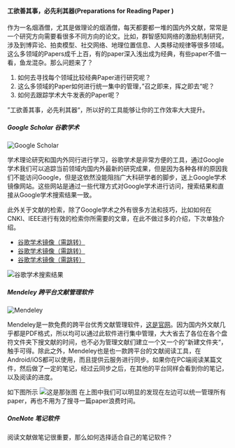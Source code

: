 #### 工欲善其事，必先利其器(Preparations for Reading Paper )
作为一名烟酒僧，尤其是做理论的烟酒僧，每天都要都一堆的国内外文献，常常是一个研究方向需要看很多不同方向的论文。比如，群智感知网络的激励机制研究，涉及到博弈论、拍卖模型、社交网络、地理位置信息、人类移动规律等很多领域。这么多领域的Papers成千上百，有的paper深入浅出成为经典，有些paper不值一看，鱼龙混杂。那么问题来了？

1. 如何去寻找每个领域比较经典Paper进行研究呢？
2. 这么多领域的Paper如何进行统一集中的管理，”召之即来，挥之即去“呢？
3. 如何去跟踪学术大牛发表的Paper呢？

”工欲善其事，必先利其器“，所以好的工具能够让你的工作效率大大提升。

##### Google Scholar 谷歌学术
![Google Scholar](https://lynnlaulsl.files.wordpress.com/2016/06/google_scholar_logo_2015.png)

学术理论研究和国内外同行进行学习，谷歌学术是非常方便的工具，通过Google学术我们可以追踪当前领域内国内外最新的研究成果，但是因为各种各样的原因我们不能访问Google，但是这依然没能阻挡广大科研学者的脚步，送上Google学术镜像网站。这些网站是通过一些代理方式对Google学术进行访问，搜索结果和直接从Google学术搜索结果一致。

此外关于文献的检索，除了Google学术之外有很多方法和技巧，比如如何在CNKI、IEEE进行有效的检索你所需要的文章，在此不做过多的介绍，下次单独介绍。

* [谷歌学术镜像（需跳转）](http://www.itechzero.com/google-mirror-sites-collect.html)
* [谷歌学术镜像（需跳转）](http://www.zizaifan.com/html/google.html)
* [谷歌学术镜像（需跳转）](https://github.com/sxyx2008/DevArticles/issues/99)

![谷歌学术搜索结果](https://lynnlaulsl.files.wordpress.com/2016/06/qqe688aae59bbe20160620085646.png)

##### Mendeley 跨平台文献管理软件 
![Mendeley](https://lynnlaulsl.files.wordpress.com/2016/06/mendeley-logo-red.png)

Mendeley是一款免费的跨平台优秀文献管理软件，[这是官网](https://www.mendeley.com/)。因为国内外文献几乎都是PDF格式，所以均可以通过此软件进行集中管理，大大省去了各位在各个盘符文件夹下搜文献的时间，也不必为管理文献们建立一个又一个的”新建文件夹“，触手可得。除此之外，Mendeley也是也一款跨平台的文献阅读工具，在Android/iOS都可以使用，而且提供云服务进行同步。如果你在PC端阅读某篇文件，然后做了一定的笔记，经过云同步之后，在其他的平台同样会看到你的笔记，以及阅读的进度。

如下图所示
![这是那张图](https://lynnlaulsl.files.wordpress.com/2016/06/qqe688aae59bbe20160619222002.png)
在上图中我们可以明显的发现在左边可以统一管理所有paper，再也不用为了搜寻一篇paper浪费时间。

##### OneNote 笔记软件

阅读文献做笔记很重要，那么如何选择适合自己的笔记软件？